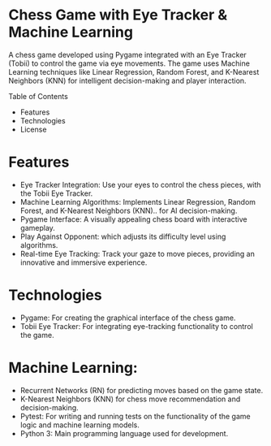 # Chess Game with Eye Tracker & Machine Learning

A chess game developed using Pygame integrated with an Eye Tracker (Tobii) to control the game via eye movements. The game uses Machine Learning techniques like Linear Regression, Random Forest, and K-Nearest Neighbors (KNN) for intelligent decision-making and player interaction.

Table of Contents

- Features
- Technologies
- License

# Features
- Eye Tracker Integration: Use your eyes to control the chess pieces, with the Tobii Eye Tracker.
- Machine Learning Algorithms: Implements Linear Regression, Random Forest, and K-Nearest Neighbors (KNN).. for AI decision-making.
- Pygame Interface: A visually appealing chess board with interactive gameplay.
- Play Against Opponent: which adjusts its difficulty level using algorithms.
- Real-time Eye Tracking: Track your gaze to move pieces, providing an innovative and immersive experience.

# Technologies
- Pygame: For creating the graphical interface of the chess game.
- Tobii Eye Tracker: For integrating eye-tracking functionality to control the game.

# Machine Learning:
- Recurrent Networks (RN) for predicting moves based on the game state.
- K-Nearest Neighbors (KNN) for chess move recommendation and decision-making.
- Pytest: For writing and running tests on the functionality of the game logic and machine learning models.
- Python 3: Main programming language used for development.
